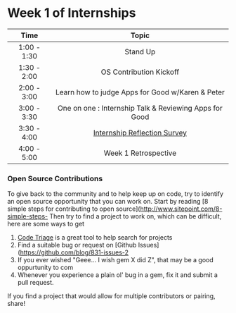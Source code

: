# Week 1 of Internships

| Time       | Topic |
|:----------:|:-----------------------------:|
|1:00 - 1:30 | Stand Up                      |
|1:30 - 2:00 | OS Contribution Kickoff       |
|2:00 - 3:00 | Learn how to judge Apps for Good w/Karen & Peter  |
|3:00 - 3:30 | One on one : Internship Talk & Reviewing Apps for Good  |
|3:30 - 4:00 | [Internship Reflection Survey](https://docs.google.com/forms/d/18eQe1EbBtfA_3VVt3bI7APVd-_QqRPiCWrKzowrJydk/viewform?usp=send_form)  |
|4:00 - 5:00 | Week 1 Retrospective          |

### Open Source Contributions

To give back to the community and to help keep up on code, try to identify an open 
source opportunity that you can work on. Start by reading 
[8 simple steps for contributing to open source](http://www.sitepoint.com/8-simple-steps-
Then try to find a project to work on, which can be difficult, here are some ways to get 

1. [Code Triage](http://www.codetriage.com/) is a great tool to help search for projects 
2. Find a suitable bug or request on [Github Issues](https://github.com/blog/831-issues-2
3. If you ever wished "Geee... I wish gem X did Z", that may be a good oppurtunity to com
4. Whenever you experience a plain ol' bug in a gem, fix it and submit a pull request.

If you find a project that would allow for multiple contributors or pairing, share!


